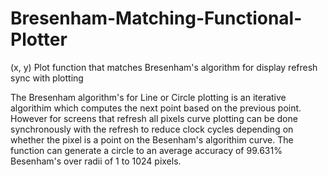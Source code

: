 # Bresenham-Matching-Functional-Plotter
(x, y) Plot function that matches Bresenham's algorithm for display refresh sync with plotting

The Bresenham algorithm's for Line or Circle plotting is an iterative algorithim which computes the next point based on the previous point.
However for screens that refresh all pixels curve plotting can be done synchronously with the refresh to reduce clock cycles depending on whether the pixel is a point on the Besenham's algorithim curve.
The function can generate a circle to an average accuracy of 99.631% Besenham's over radii of 1 to 1024 pixels.
